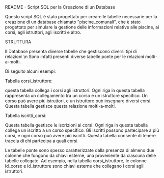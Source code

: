 README - Script SQL per la Creazione di un Database

Questo script SQL è stato progettato per creare le tabelle necessarie per la creazione di un database chiamato "piscine_comunali", 
che è stato progettato per simulare la gestione delle informazioni relative alle piscine, ai corsi, agli istruttori, agli iscritti e altro. 

STRUTTURA 

Il Database presenta diverse tabelle che gestiscono diversi tipi di relazioni.\n
Sono infatti presenti diverse tabelle ponte per le relazioni molti-a-molti.

Di seguito alcuni esempi:

Tabella corsi_istruttore:

questa tabella collega i corsi agli istruttori. 
Ogni riga in questa tabella rappresenta un collegamento tra un corso e un istruttore specifico. 
Un corso può avere più istruttori, e un istruttore può insegnare diversi corsi. 
Questa tabella gestisce questa relazione molti-a-molti.

Tabella iscritti_corsi:

Questa tabella gestisce le iscrizioni ai corsi. Ogni riga in questa tabella collega un iscritto a un corso specifico.
Gli iscritti possono partecipare a più corsi, e ogni corso può avere più iscritti. 
Questa tabella consente di tenere traccia di chi partecipa a quali corsi.

Le tabelle ponte sono spesso caratterizzate dalla presenza di almeno due colonne che fungono da chiavi esterne, 
una proveniente da ciascuna delle tabelle collegate. 
Ad esempio, nella tabella corsi_istruttore, le colonne id_corso e id_istruttore sono chiavi esterne che collegano i corsi agli istruttori.

